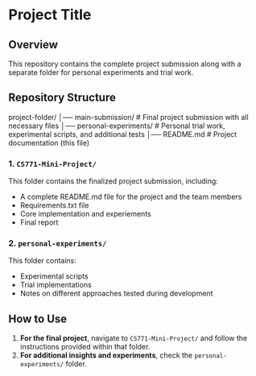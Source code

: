 # Project Title

## Overview
This repository contains the complete project submission along with a separate folder for personal experiments and trial work.

## Repository Structure
project-folder/
│── main-submission/     # Final project submission with all necessary files
│── personal-experiments/ # Personal trial work, experimental scripts, and additional tests
│── README.md            # Project documentation (this file)

### 1. `CS771-Mini-Project/`
This folder contains the finalized project submission, including:
- A complete README.md file for the project and the team members
- Requirements.txt file
- Core implementation and experiements
- Final report

### 2. `personal-experiments/`
This folder contains:
- Experimental scripts
- Trial implementations
- Notes on different approaches tested during development

## How to Use
1. **For the final project**, navigate to `CS771-Mini-Project/` and follow the instructions provided within that folder.
2. **For additional insights and experiments**, check the `personal-experiments/` folder.
